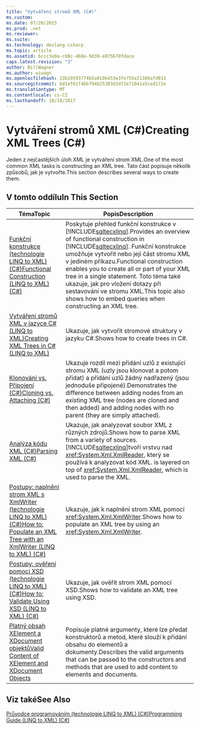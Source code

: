 ```yaml
---
title: "Vytváření stromů XML (C#)"
ms.custom: 
ms.date: 07/20/2015
ms.prod: .net
ms.reviewer: 
ms.suite: 
ms.technology: devlang-csharp
ms.topic: article
ms.assetid: bccc3e0a-c08c-468e-9d30-e075670fdace
caps.latest.revision: "3"
author: BillWagner
ms.author: wiwagn
ms.openlocfilehash: 23b19593774b5a010b453e3fe755e21386afd015
ms.sourcegitcommit: bd1ef61f4bb794b25383d3d72e71041a5ced172e
ms.translationtype: MT
ms.contentlocale: cs-CZ
ms.lasthandoff: 10/18/2017
---
```

# <a name="creating-xml-trees-c"></a><span data-ttu-id="5c7f0-102">Vytváření stromů XML (C#)</span><span class="sxs-lookup"><span data-stu-id="5c7f0-102">Creating XML Trees (C#)</span></span>
<span data-ttu-id="5c7f0-103">Jeden z nejčastějších úloh XML je vytváření strom XML.</span><span class="sxs-lookup"><span data-stu-id="5c7f0-103">One of the most common XML tasks is constructing an XML tree.</span></span> <span data-ttu-id="5c7f0-104">Tato část popisuje několik způsobů, jak je vytvořte.</span><span class="sxs-lookup"><span data-stu-id="5c7f0-104">This section describes several ways to create them.</span></span>  
  
## <a name="in-this-section"></a><span data-ttu-id="5c7f0-105">V tomto oddílu</span><span class="sxs-lookup"><span data-stu-id="5c7f0-105">In This Section</span></span>  
  
|<span data-ttu-id="5c7f0-106">Téma</span><span class="sxs-lookup"><span data-stu-id="5c7f0-106">Topic</span></span>|<span data-ttu-id="5c7f0-107">Popis</span><span class="sxs-lookup"><span data-stu-id="5c7f0-107">Description</span></span>|  
|-----------|-----------------|  
|[<span data-ttu-id="5c7f0-108">Funkční konstrukce (technologie LINQ to XML) (C#)</span><span class="sxs-lookup"><span data-stu-id="5c7f0-108">Functional Construction (LINQ to XML) (C#)</span></span>](../../../../csharp/programming-guide/concepts/linq/functional-construction-linq-to-xml.md)|<span data-ttu-id="5c7f0-109">Poskytuje přehled funkční konstrukce v [!INCLUDE[sqltecxlinq](~/includes/sqltecxlinq-md.md)].</span><span class="sxs-lookup"><span data-stu-id="5c7f0-109">Provides an overview of functional construction in [!INCLUDE[sqltecxlinq](~/includes/sqltecxlinq-md.md)].</span></span> <span data-ttu-id="5c7f0-110">Funkční konstrukce umožňuje vytvořit nebo její část stromu XML v jediném příkazu.</span><span class="sxs-lookup"><span data-stu-id="5c7f0-110">Functional construction enables you to create all or part of your XML tree in a single statement.</span></span> <span data-ttu-id="5c7f0-111">Toto téma také ukazuje, jak pro vložení dotazy při sestavování ve stromu XML.</span><span class="sxs-lookup"><span data-stu-id="5c7f0-111">This topic also shows how to embed queries when constructing an XML tree.</span></span>|  
|[<span data-ttu-id="5c7f0-112">Vytváření stromů XML v jazyce C# (LINQ to XML)</span><span class="sxs-lookup"><span data-stu-id="5c7f0-112">Creating XML Trees in C# (LINQ to XML)</span></span>](../../../../csharp/programming-guide/concepts/linq/creating-xml-trees-linq-to-xml-2.md)|<span data-ttu-id="5c7f0-113">Ukazuje, jak vytvořit stromové struktury v jazyku C#.</span><span class="sxs-lookup"><span data-stu-id="5c7f0-113">Shows how to create trees in C#.</span></span>|  
|[<span data-ttu-id="5c7f0-114">Klonování vs. Připojení (C#)</span><span class="sxs-lookup"><span data-stu-id="5c7f0-114">Cloning vs. Attaching (C#)</span></span>](../../../../csharp/programming-guide/concepts/linq/cloning-vs-attaching.md)|<span data-ttu-id="5c7f0-115">Ukazuje rozdíl mezi přidání uzlů z existující stromu XML (uzly jsou klonovat a potom přidat) a přidání uzlů žádný nadřazený (jsou jednoduše připojené).</span><span class="sxs-lookup"><span data-stu-id="5c7f0-115">Demonstrates the difference between adding nodes from an existing XML tree (nodes are cloned and then added) and adding nodes with no parent (they are simply attached).</span></span>|  
|[<span data-ttu-id="5c7f0-116">Analýza kódu XML (C#)</span><span class="sxs-lookup"><span data-stu-id="5c7f0-116">Parsing XML (C#)</span></span>](../../../../csharp/programming-guide/concepts/linq/parsing-xml.md)|<span data-ttu-id="5c7f0-117">Ukazuje, jak analyzovat soubor XML z různých zdrojů.</span><span class="sxs-lookup"><span data-stu-id="5c7f0-117">Shows how to parse XML from a variety of sources.</span></span> [!INCLUDE[sqltecxlinq](~/includes/sqltecxlinq-md.md)]<span data-ttu-id="5c7f0-118">tvoří vrstvu nad <xref:System.Xml.XmlReader>, který se používá k analyzovat kód XML.</span><span class="sxs-lookup"><span data-stu-id="5c7f0-118"> is layered on top of <xref:System.Xml.XmlReader>, which is used to parse the XML.</span></span>|  
|[<span data-ttu-id="5c7f0-119">Postupy: naplnění strom XML s XmlWriter (technologie LINQ to XML) (C#)</span><span class="sxs-lookup"><span data-stu-id="5c7f0-119">How to: Populate an XML Tree with an XmlWriter (LINQ to XML) (C#)</span></span>](../../../../csharp/programming-guide/concepts/linq/how-to-populate-an-xml-tree-with-an-xmlwriter-linq-to-xml.md)|<span data-ttu-id="5c7f0-120">Ukazuje, jak k naplnění strom XML pomocí <xref:System.Xml.XmlWriter>.</span><span class="sxs-lookup"><span data-stu-id="5c7f0-120">Shows how to populate an XML tree by using an <xref:System.Xml.XmlWriter>.</span></span>|  
|[<span data-ttu-id="5c7f0-121">Postupy: ověření pomocí XSD (technologie LINQ to XML) (C#)</span><span class="sxs-lookup"><span data-stu-id="5c7f0-121">How to: Validate Using XSD (LINQ to XML) (C#)</span></span>](../../../../csharp/programming-guide/concepts/linq/how-to-validate-using-xsd-linq-to-xml.md)|<span data-ttu-id="5c7f0-122">Ukazuje, jak ověřit strom XML pomocí XSD.</span><span class="sxs-lookup"><span data-stu-id="5c7f0-122">Shows how to validate an XML tree using XSD.</span></span>|  
|[<span data-ttu-id="5c7f0-123">Platný obsah XElement a XDocument objektů</span><span class="sxs-lookup"><span data-stu-id="5c7f0-123">Valid Content of XElement and XDocument Objects</span></span>](../../../../csharp/programming-guide/concepts/linq/valid-content-of-xelement-and-xdocument-objects3.md)|<span data-ttu-id="5c7f0-124">Popisuje platné argumenty, které lze předat konstruktorů a metod, které slouží k přidání obsahu do elementů a dokumenty.</span><span class="sxs-lookup"><span data-stu-id="5c7f0-124">Describes the valid arguments that can be passed to the constructors and methods that are used to add content to elements and documents.</span></span>|  
  
## <a name="see-also"></a><span data-ttu-id="5c7f0-125">Viz také</span><span class="sxs-lookup"><span data-stu-id="5c7f0-125">See Also</span></span>  
 [<span data-ttu-id="5c7f0-126">Průvodce programováním (technologie LINQ to XML) (C#)</span><span class="sxs-lookup"><span data-stu-id="5c7f0-126">Programming Guide (LINQ to XML) (C#)</span></span>](../../../../csharp/programming-guide/concepts/linq/programming-guide-linq-to-xml.md)
